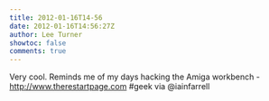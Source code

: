 ```yaml
---
title: 2012-01-16T14-56
date: 2012-01-16T14:56:27Z
author: Lee Turner
showtoc: false
comments: true
---
```


Very cool.  Reminds me of my days hacking the Amiga workbench - http://www.therestartpage.com #geek via @iainfarrell

